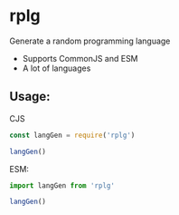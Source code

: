 # rplg

Generate a random programming language

- Supports CommonJS and ESM
- A lot of languages

## Usage:

CJS

```js
const langGen = require('rplg')

langGen()
```

ESM:

```js
import langGen from 'rplg'

langGen()
```
